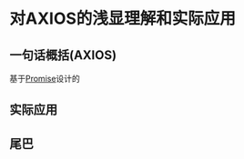 # 对AXIOS的浅显理解和实际应用

## 一句话概括(AXIOS)

基于[Promise](https://wiki.jikexueyuan.com/project/javascript-promise-mini-book/what-is-the-promise.html)设计的

## 实际应用



## 尾巴

